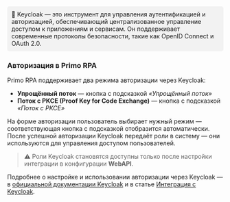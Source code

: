 <div style="background-color:#f2f2f2; padding:10px; border-radius:5px;">
  📝 Keyсloak — это инструмент для управления аутентификацией и авторизацией, обеспечивающий централизованное управление доступом к приложениям и сервисам. Он поддерживает современные протоколы безопасности, такие как OpenID Connect и OAuth 2.0.
</div>

### Авторизация в Primo RPA

Primo RPA поддерживает два режима авторизации через Keycloak:

- **Упрощённый поток** — кнопка с подсказкой *«Упрощённый поток»*
- **Поток с PKCE (Proof Key for Code Exchange)** — кнопка с подсказкой *«Поток с PKCE»*

На форме авторизации пользователь выбирает нужный режим — соответствующая кнопка с подсказкой отобразится автоматически.  
После успешной авторизации Keycloak передаёт роли в систему — они используются для управления доступом пользователей.

> ⚠️ Роли Keycloak становятся доступны только после настройки интеграции в конфигурации **WebAPI**.

Подробнее о настройке и использовании авторизации через Keyсloak — в [официальной документации Keyсloak](https://www.keycloak.org/documentation) и в статье [Интеграция с Keyсloak](https://docs.primo-rpa.ru/ru/orchestrator-new/orchestrator-sys-admin/keycloak-integration).




